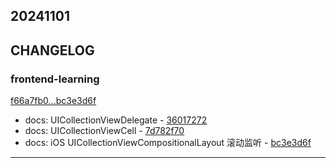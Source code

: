 ## 20241101

## CHANGELOG

### frontend-learning

[f66a7fb0...bc3e3d6f](https://github.com/zhbhun/frontend-learning/compare/f66a7fb0...bc3e3d6f)

* docs: UICollectionViewDelegate - [36017272](https://github.com/zhbhun/frontend-learning/commit/36017272db04bc8144fbae67fbb32fd13ee0fe0f)
* docs: UICollectionViewCell - [7d782f70](https://github.com/zhbhun/frontend-learning/commit/7d782f7095013ecfaa02b906a501e20cd8c43d88)
* docs: iOS UICollectionViewCompositionalLayout 滚动监听 - [bc3e3d6f](https://github.com/zhbhun/frontend-learning/commit/bc3e3d6f7079175bcd7eae31ac3b1b8476af29fd)

---

